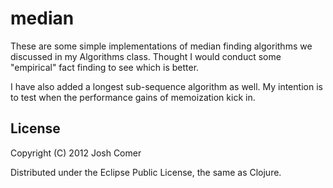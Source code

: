 # median

These are some simple implementations of median finding algorithms we
discussed in my Algorithms class. Thought I would conduct some
"empirical" fact finding to see which is better.

I have also added a longest sub-sequence algorithm as well. My
intention is to test when the performance gains of memoization kick in.

## License

Copyright (C) 2012 Josh Comer

Distributed under the Eclipse Public License, the same as Clojure.
